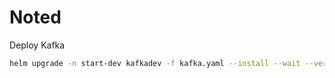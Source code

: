# Noted
Deploy Kafka
```bash
helm upgrade -n start-dev kafkadev -f kafka.yaml --install --wait --version 14.2.0 bitnami/kafka
```